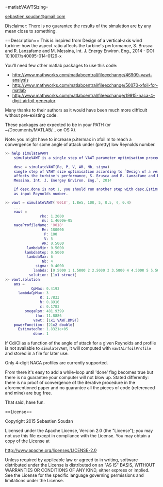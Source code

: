 
=matlabVAWTSizing=

<sebastien.soudan@gmail.com>

Disclaimer: There is no guarantee the results of the simulation are by any mean close to something. 

==Description==
This is inspired from Design of a vertical-axis wind turbine: how the aspect ratio affects the turbine's performance, S. Brusca and R. Lanzafame and M. Messina, Int. J. Energy Environ. Eng., 2014 - DOI 10.1007/s40095-014-0129-x

You'll need few other matlab packages to use this code:
* http://www.mathworks.com/matlabcentral/fileexchange/46909-vawt-analysis
* http://www.mathworks.com/matlabcentral/fileexchange/50070-xfoil-for-matlab
* http://www.mathworks.com/matlabcentral/fileexchange/19915-naca-4-digit-airfoil-generator

Many thanks to their authors as it would have been much more difficult without pre-existing code.

These packages are expected to be in your PATH (or ~/Documents/MATLAB/... on OS X). 

Note: you might have to increase p.itermax in xfoil.m to reach a convergence for some angle of attack under (pretty) low Reynolds number.

```matlab
>> help simulateVAWT
    simulateVAWT is a single step of VAWT parameter optimisation procedure.
  
    desc = simulateVAWT(Re, P, V, AR, Nb, sigma)
    single step of VAWT size optimisation according to `Design of a vertical-axis wind turbine: how the aspect ratio
    affects the turbine's performance, S. Brusca and R. Lanzafame and M.
    Messina, Int. J. Energey Environ. Eng.`, 2014

    If desc.done is not 1, you should run another step with desc.EstimatedRe
    as input Reynolds number.

>> vawt = simulateVAWT('0018', 1.8e5, 100, 5, 0.5, 4, 0.4)
    ...
    vawt = 
                rho: 1.2000
                 nu: 1.4600e-05
    nacaProfileName: '0018'
                 Re: 180000
                  P: 100
                  V: 5
                 AR: 0.5000
          lambdaMin: 0.5000
         lambdaStep: 0.5000
          lambdaMax: 6
                 Nb: 4
              sigma: 0.4000
             lambda: [0.5000 1 1.5000 2 2.5000 3 3.5000 4 4.5000 5 5.5000 6]
           solution: [1x1 struct]
>> vawt.solution
    ans = 
            CpMax: 0.4193
      lambdaCpMax: 3
                R: 1.7833
                h: 0.8916
                c: 0.1783
         omegaRpm: 481.9399
              tho: 11.8886
             vawt: [1x1 VAWT.DMST]
    powerFunction: [21x2 double]
      EstimatedRe: 1.8321e+05
             done: 1
```

If Cd/Cl as a function of the angle of attack for a given Reynolds and profile is not available to `simulateVAWT`, it will computed with `vawtAirfoilProfile` and stored in a file for later use.

Only 4-digit NACA profiles are currently supported.

From there it's easy to add a while-loop until 'done' flag becomes true but there is no guarantee your computer will not blow up. Stated differently: there is no proof of convergence of the iterative procedure in the aforementioned paper and no guarantee all the pieces of code (referenced and mine) are bug free.

That said, have fun.

==License==

Copyright 2015 Sebastien Soudan 
 
Licensed under the Apache License, Version 2.0 (the "License");
you may not use this file except in compliance with the License.
You may obtain a copy of the License at
 
http://www.apache.org/licenses/LICENSE-2.0
 
Unless required by applicable law or agreed to in writing, software
distributed under the License is distributed on an "AS IS" BASIS,
WITHOUT WARRANTIES OR CONDITIONS OF ANY KIND, either express or implied.
See the License for the specific language governing permissions and 
limitations under the License.